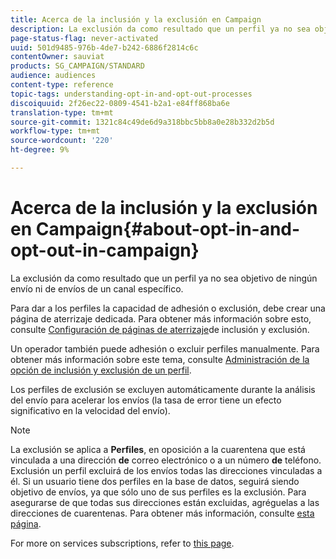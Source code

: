 ```yaml
---
title: Acerca de la inclusión y la exclusión en Campaign
description: La exclusión da como resultado que un perfil ya no sea objetivo de ningún envío ni de envíos de un canal específico.
page-status-flag: never-activated
uuid: 501d9485-976b-4de7-b242-6886f2814c6c
contentOwner: sauviat
products: SG_CAMPAIGN/STANDARD
audience: audiences
content-type: reference
topic-tags: understanding-opt-in-and-opt-out-processes
discoiquuid: 2f26ec22-0809-4541-b2a1-e84ff868ba6e
translation-type: tm+mt
source-git-commit: 1321c84c49de6d9a318bbc5bb8a0e28b332d2b5d
workflow-type: tm+mt
source-wordcount: '220'
ht-degree: 9%

---
```



# Acerca de la inclusión y la exclusión en Campaign{#about-opt-in-and-opt-out-in-campaign}

La exclusión da como resultado que un perfil ya no sea objetivo de ningún envío ni de envíos de un canal específico.

Para dar a los perfiles la capacidad de adhesión o exclusión, debe crear una página de aterrizaje dedicada. Para obtener más información sobre esto, consulte [Configuración de páginas de aterrizaje](../../audiences/using/managing-opt-in-and-opt-out-in-campaign.md#setting-up-opt-in-and-opt-out-landing-pages)de inclusión y exclusión.

Un operador también puede adhesión o excluir perfiles manualmente. Para obtener más información sobre este tema, consulte [Administración de la opción de inclusión y exclusión de un perfil](../../audiences/using/managing-opt-in-and-opt-out-in-campaign.md#managing-opt-in-and-opt-out-from-a-profile).

Los perfiles de exclusión se excluyen automáticamente durante la análisis del envío para acelerar los envíos (la tasa de error tiene un efecto significativo en la velocidad del envío).

>[!NOTE]
>
>La exclusión se aplica a **Perfiles**, en oposición a la cuarentena que está vinculada a una dirección **de** correo electrónico o a un número **de** teléfono. Exclusión un perfil excluirá de los envíos todas las direcciones vinculadas a él. Si un usuario tiene dos perfiles en la base de datos, seguirá siendo objetivo de envíos, ya que sólo uno de sus perfiles es la exclusión. Para asegurarse de que todas sus direcciones están excluidas, agréguelas a las direcciones de cuarentenas. Para obtener más información, consulte [esta página](../../sending/using/understanding-quarantine-management.md#identifying-quarantined-addresses-for-the-entire-platform).

For more on services subscriptions, refer to [this page](../../audiences/using/about-subscriptions.md).
